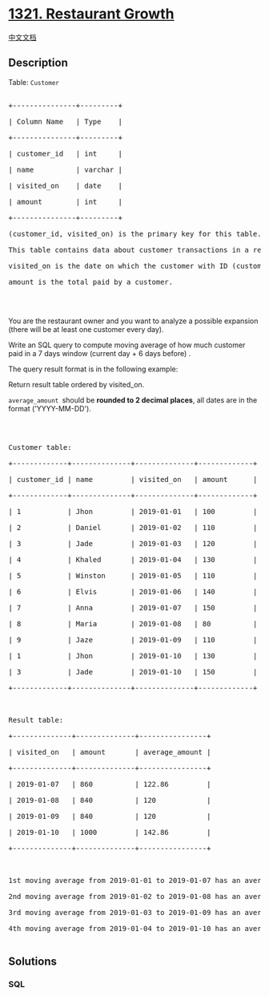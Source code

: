 # [1321. Restaurant Growth](https://leetcode.com/problems/restaurant-growth)

[中文文档](/solution/1300-1399/1321.Restaurant%20Growth/README.md)

## Description

<p>Table: <code>Customer</code></p>



<pre>

+---------------+---------+

| Column Name   | Type    |

+---------------+---------+

| customer_id   | int     |

| name          | varchar |

| visited_on    | date    |

| amount        | int     |

+---------------+---------+

(customer_id, visited_on) is the primary key for this table.

This table contains data about customer transactions in a restaurant.

visited_on is the date on which the customer with ID (customer_id) have visited the restaurant.

amount is the total paid by a customer.

</pre>



<p>&nbsp;</p>



<p>You are the restaurant owner and you want to analyze a possible expansion (there will be at least one customer every day).</p>



<p>Write an SQL query to compute moving average of how much customer paid in a 7 days window (current day + 6&nbsp;days before) .</p>



<p>The query result format is in the following example:</p>



<p>Return result table ordered by visited_on.</p>



<p><code>average_amount&nbsp;</code>should be&nbsp;<strong>rounded to 2 decimal places</strong>, all dates are in the format (&#39;YYYY-MM-DD&#39;).</p>



<p>&nbsp;</p>



<pre>

Customer table:

+-------------+--------------+--------------+-------------+

| customer_id | name         | visited_on   | amount      |

+-------------+--------------+--------------+-------------+

| 1           | Jhon         | 2019-01-01   | 100         |

| 2           | Daniel       | 2019-01-02   | 110         |

| 3           | Jade         | 2019-01-03   | 120         |

| 4           | Khaled       | 2019-01-04   | 130         |

| 5           | Winston      | 2019-01-05   | 110         | 

| 6           | Elvis        | 2019-01-06   | 140         | 

| 7           | Anna         | 2019-01-07   | 150         |

| 8           | Maria        | 2019-01-08   | 80          |

| 9           | Jaze         | 2019-01-09   | 110         | 

| 1           | Jhon         | 2019-01-10   | 130         | 

| 3           | Jade         | 2019-01-10   | 150         | 

+-------------+--------------+--------------+-------------+



Result table:

+--------------+--------------+----------------+

| visited_on   | amount       | average_amount |

+--------------+--------------+----------------+

| 2019-01-07   | 860          | 122.86         |

| 2019-01-08   | 840          | 120            |

| 2019-01-09   | 840          | 120            |

| 2019-01-10   | 1000         | 142.86         |

+--------------+--------------+----------------+



1st moving average from 2019-01-01 to 2019-01-07 has an average_amount of (100 + 110 + 120 + 130 + 110 + 140 + 150)/7 = 122.86

2nd moving average from 2019-01-02 to 2019-01-08 has an average_amount of (110 + 120 + 130 + 110 + 140 + 150 + 80)/7 = 120

3rd moving average from 2019-01-03 to 2019-01-09 has an average_amount of (120 + 130 + 110 + 140 + 150 + 80 + 110)/7 = 120

4th moving average from 2019-01-04 to 2019-01-10 has an average_amount of (130 + 110 + 140 + 150 + 80 + 110 + 130 + 150)/7 = 142.86

</pre>

## Solutions

<!-- tabs:start -->

### **SQL**

```sql

```

<!-- tabs:end -->
